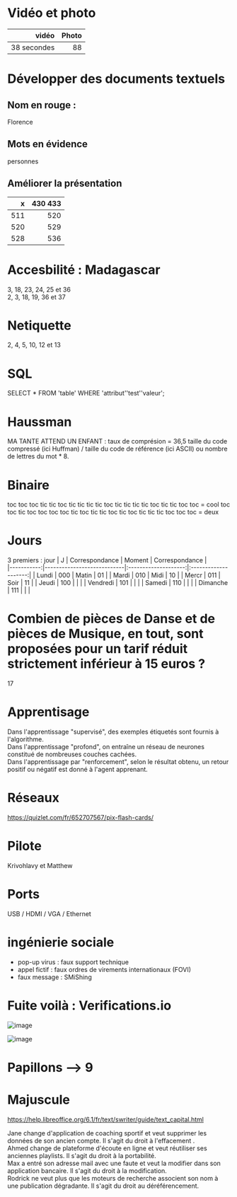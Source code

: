 # Vidéo et photo
|vidéo     | Photo |   
|-------:|--------:|
|  38 secondes   |88    |
# Développer des documents textuels
## Nom en rouge :
Florence
## Mots en évidence
personnes
## Améliorer la présentation
|x       | 430 433 |   
|-------:|--------:|
|  511   |  520    |
|  520   |  529    |
|  528   |  536    |

# Accesbilité : Madagascar
3, 18, 23, 24, 25 et 36  
2, 3, 18, 19, 36 et 37

# Netiquette
2, 4, 5, 10, 12 et 13


# SQL
SELECT * FROM 'table' WHERE 'attribut''test''valeur';

# Haussman
MA TANTE ATTEND UN ENFANT : taux de comprésion = 36,5
taille du code compressé (ici Huffman) / taille du code de référence (ici ASCII) ou nombre de lettres du mot * 8.

# Binaire 
toc toc toc tic tic toc tic tic tic tic toc tic tic tic tic toc tic tic toc toc = cool
toc toc tic toc toc toc toc tic toc tic tic toc tic toc tic tic tic toc toc toc = deux

# Jours 
3 premiers : jour
| J          | Correspondance             | Moment               | Correspondance       |        
|-----------:|----------------------------|:--------------------:|:--------------------:|
|  Lundi     |   000                      |  Matin               |  01                  |
|  Mardi     |   010                      |  Midi                |  10                  |
|  Mercr     |   011                      |  Soir                |  11                  |
|  Jeudi     |   100                      |                      |                      |
|  Vendredi  |   101                      |                      |                      |
|  Samedi    |   110                      |                      |                      |
|  Dimanche  |   111                      |                      |                      |

# Combien de pièces de Danse et de pièces de Musique, en tout, sont proposées pour un tarif réduit strictement inférieur à 15 euros ?
17
# Apprentisage
Dans l'apprentissage "supervisé", des exemples étiquetés sont fournis à l'algorithme.  
Dans l'apprentissage "profond", on entraîne un réseau de neurones constitué de nombreuses couches cachées.  
Dans l'apprentissage par "renforcement", selon le résultat obtenu, un retour positif ou négatif est donné à l'agent apprenant.  

# Réseaux
https://quizlet.com/fr/652707567/pix-flash-cards/

# Pilote
Krivohlavy et Matthew

# Ports
USB / HDMI / VGA / Ethernet

# ingénierie sociale
- pop-up virus : faux support technique
- appel fictif : faux ordres de virements internationaux (FOVI)
- faux message : SMiShing

# Fuite voilà : Verifications.io

![image](https://user-images.githubusercontent.com/106614142/183280993-babff5b7-8fde-4d07-b27a-49935dad582f.png)


![image](https://user-images.githubusercontent.com/106614142/183293919-baf40b76-9ab9-4eaa-9e59-99289117360f.png)

# Papillons --> 9 

# Majuscule
https://help.libreoffice.org/6.1/fr/text/swriter/guide/text_capital.html

Jane change d'application de coaching sportif et veut supprimer les données de son ancien compte.
Il s'agit du droit à l'effacement .  
Ahmed change de plateforme d'écoute en ligne et veut réutiliser ses anciennes playlists.
Il s'agit du droit à la portabilité.  
Max a entré son adresse mail avec une faute et veut la modifier dans son application bancaire.
Il s'agit du droit à la modification.  
Rodrick ne veut plus que les moteurs de recherche associent son nom à une publication dégradante.
Il s'agit du droit au déréférencement.  
